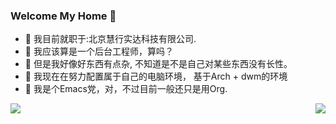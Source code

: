 ### Welcome My Home 👋

- 🔭 我目前就职于:北京慧行实达科技有限公司.
- :man: 我应该算是一个后台工程师，算吗？
- :anger: 但是我好像好东西有点杂, 不知道是不是自己对某些东西没有长性。
- 🌱 我现在在努力配置属于自己的电脑环境， 基于Arch + dwm的环境
- :thinking: 我是个Emacs党，对，不过目前一般还只是用Org.

<img align="right" src="https://github-readme-stats.vercel.app/api?username=StoneEpigraph&show_icons=true&theme=highcontrast&hide_title=true" />

<img align="left" src="https://github-readme-stats.vercel.app/api/top-langs/?username=StoneEpigraph&layout=compact&theme=highcontrast" />


<!--
**StoneEpigraph/StoneEpigraph** is a ✨ _special_ ✨ repository because its `README.md` (this file) appears on your GitHub profile.

Here are some ideas to get you started:

- 🔭 I’m currently working on 北京慧行实达科技有限公司
- 🌱 I’m currently learning Org-Roamv2 and Hugo conf
- 👯 I’m looking to collaborate on ...
- 🤔 I’m looking for help with ..
- 💬 Ask me about ...
- 📫 How to reach me: ...
- 😄 Pronouns: ...
- ⚡ Fun fact: ...
-->
